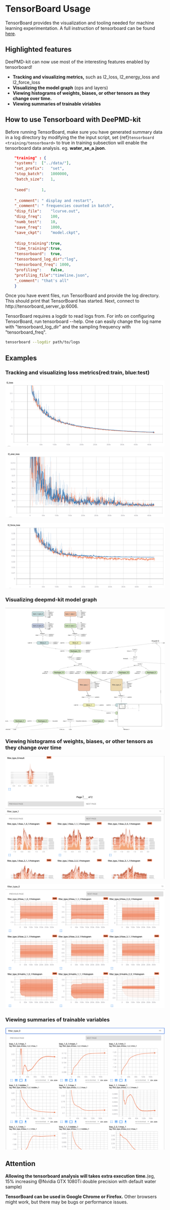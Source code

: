 # TensorBoard Usage

TensorBoard provides the visualization and tooling needed for machine learning
experimentation. A full instruction of tensorboard can be found
[here](https://tensorflow.google.cn/tensorboard).

## Highlighted features

DeePMD-kit can now use most of the interesting features enabled by tensorboard!

* **Tracking and visualizing metrics,** such as l2_loss, l2_energy_loss and l2_force_loss
* **Visualizing the model graph** (ops and layers)
* **Viewing histograms of weights, biases, or other tensors as they change over time.**
* **Viewing summaries of trainable viriables**
  
<!-- * **Projecting embeddings to a lower dimensional space.**
* **Precision curves.** -->

## How to use Tensorboard with DeePMD-kit

Before running TensorBoard, make sure you have generated summary data in a log
directory by modifying the the input script, set {ref}`tensorboard <training/tensorboard>` to true in training
subsection will enable the tensorboard data analysis. eg. **water_se_a.json**.

```json
    "training" : {
	"systems":	["../data/"],
	"set_prefix":	"set",    
	"stop_batch":	1000000,
	"batch_size":	1,

	"seed":		1,

	"_comment": " display and restart",
	"_comment": " frequencies counted in batch",
	"disp_file":	"lcurve.out",
	"disp_freq":	100,
	"numb_test":	10,
	"save_freq":	1000,
	"save_ckpt":	"model.ckpt",

	"disp_training":true,
	"time_training":true,
	"tensorboard":	true,
	"tensorboard_log_dir":"log",
	"tensorboard_freq": 1000,
	"profiling":	false,
	"profiling_file":"timeline.json",
	"_comment":	"that's all"
    }
```

Once you have event files, run TensorBoard and provide the log directory. This
should print that TensorBoard has started. Next, connect to http://tensorboard_server_ip:6006.

TensorBoard requires a logdir to read logs from. For info on configuring TensorBoard, run tensorboard --help.
One can easily change the log name with "tensorboard_log_dir" and the sampling frequency with "tensorboard_freq".

```bash
tensorboard --logdir path/to/logs
```

## Examples

### Tracking and visualizing loss metrics(red:train, blue:test)

![ALT](../images/l2_loss.png "l2 loss")

![ALT](../images/l2_energy_loss.png "l2 energy loss")

![ALT](../images/l2_force_loss.png "l2 force loss")

### Visualizing deepmd-kit model graph

![ALT](../images/tensorboard-graph.png "deepmd-kit graph")

### Viewing histograms of weights, biases, or other tensors as they change over time

![ALT](../images/tensorboard-histograms.png "deepmd-kit histograms")

![ALT](../images/tensorboard-distribution.png "deepmd-kit distribution")

### Viewing summaries of trainable variables
![ALT](../images/tensorboard-scalar.png "deepmd-kit scalar")

## Attention

**Allowing the tensorboard analysis will takes extra execution time.**(eg, 15% increasing @Nvidia GTX 1080Ti double precision with default water sample)

**TensorBoard can be used in Google Chrome or Firefox.** Other browsers might work, but there may be bugs or performance issues.

